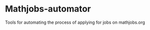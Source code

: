 Mathjobs-automator
==================

Tools for automating the process of applying for jobs on mathjobs.org